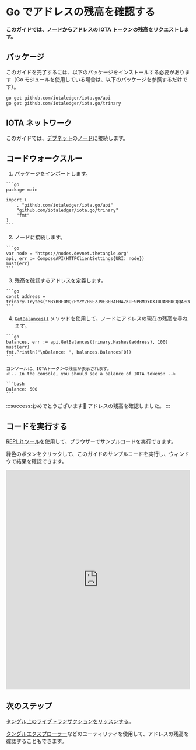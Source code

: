 # Go でアドレスの残高を確認する
<!-- # Check the balance of an address in Java -->

**このガイドでは、[ノード](root://getting-started/0.1/network/nodes.md)から[アドレス](root://getting-started/0.1/clients/addresses.md)の [IOTA トークン](root://getting-started/0.1/clients/token.md)の残高をリクエストします。**
<!-- **In this guide, you request the balance of [IOTA tokens](root://getting-started/0.1/clients/token.md) on [addresses](root://getting-started/0.1/clients/addresses.md) from a [node](root://getting-started/0.1/network/nodes.md).** -->

## パッケージ
<!-- ## Packages -->

このガイドを完了するには、以下のパッケージをインストールする必要があります（Go モジュールを使用している場合は、以下のパッケージを参照するだけです）。
<!-- To complete this guide, you need to install the following packages (if you're using Go modules, you just need to reference them): -->

```bash
go get github.com/iotaledger/iota.go/api
go get github.com/iotaledger/iota.go/trinary
```

## IOTA ネットワーク
<!-- ## IOTA network -->

このガイドでは、[デブネット](root://getting-started/0.1/network/iota-networks.md#devnet)の[ノード](root://getting-started/0.1/network/nodes.md)に接続します。
<!-- In this guide, we connect to a node on the [Devnet](root://getting-started/0.1/network/iota-networks.md#devnet). -->

## コードウォークスルー
<!-- ## Code walkthrough -->

1. パッケージをインポートします。
  <!-- 1. Import the packages -->

    ```go
    package main

    import (
        . "github.com/iotaledger/iota.go/api"
        "github.com/iotaledger/iota.go/trinary"
        "fmt"
    )
    ```

2. ノードに接続します。
  <!-- 2. Connect to a node -->

    ```go
    var node = "https://nodes.devnet.thetangle.org"
    api, err := ComposeAPI(HTTPClientSettings{URI: node})
    must(err)
    ```

3. 残高を確認するアドレスを定義します。
  <!-- 3. Define the address whose balance you want to check -->

    ```go
    const address = trinary.Trytes("MBYBBFONQZPYZYZHSEZJ9EBEBAFHAZKUFSPBM9YOXJUUAMBUCQQABOWFNPEAGXIGMAVWWFZWDCZJGUTBBZYDSALMPA")
    ```

4. [`GetBalances()`](https://github.com/iotaledger/iota.go/blob/master/.docs/iota.go/reference/api_get_balances.md) メソッドを使用して、ノードにアドレスの現在の残高を尋ねます。
  <!-- 4. Use the [`GetBalances()`](https://github.com/iotaledger/iota.go/blob/master/.docs/iota.go/reference/api_get_balances.md) method to ask the node for the current balance of the address -->

    ```go
    balances, err := api.GetBalances(trinary.Hashes{address}, 100)
    must(err)
    fmt.Println("\nBalance: ", balances.Balances[0])
    ```

    コンソールに、IOTAトークンの残高が表示されます。
    <!-- In the console, you should see a balance of IOTA tokens: -->

    ```bash
    Balance: 500
    ```

:::success:おめでとうございます:tada:
アドレスの残高を確認しました。
:::
<!-- :::success:Congratulations :tada: -->
<!-- You've just checked the balance of an address. -->
<!-- ::: -->

## コードを実行する
<!-- ## Run the code -->

[REPL.it ツール](https://repl.it)を使用して、ブラウザーでサンプルコードを実行できます。
<!-- We use the [REPL.it tool](https://repl.it) to allow you to run sample code in the browser. -->

緑色のボタンをクリックして、このガイドのサンプルコードを実行し、ウィンドウで結果を確認できます。
<!-- Click the green button to run the sample code in this guide and see the results in the window. -->

<iframe height="600px" width="100%" src="https://repl.it/@jake91/Check-the-balance-of-an-address-Go?lite=true" scrolling="no" frameborder="no" allowtransparency="true" allowfullscreen="true" sandbox="allow-forms allow-pointer-lock allow-popups allow-same-origin allow-scripts allow-modals"></iframe>

## 次のステップ
<!-- ## Next steps -->

[タングル上のライブトランザクションをリッスンする](../go/listen-for-transactions.md)。
<!-- [Listen for live transactions on the Tangle](../go/listen-for-transactions.md). -->

[タングルエクスプローラー](https://utils.iota.org)などのユーティリティを使用して、アドレスの残高を確認することもできます。
<!-- You can also check the balance of an address, using a utility such as the [Tangle explorer](https://utils.iota.org). -->
